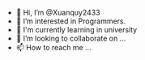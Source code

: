 - 👋 Hi, I’m @Xuanquy2433
- 👀 I’m interested in Programmers.
- 🌱 I'm currently learning in university
- 💞️ I’m looking to collaborate on ...
- 📫 How to reach me ...

<!---
Xuanquy2433/Xuanquy2433 is a ✨ special ✨ repository because its `README.md` (this file) appears on your GitHub profile.
You can click the Preview link to take a look at your changes.
--->
